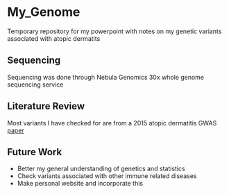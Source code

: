 # My_Genome
Temporary repository for my powerpoint with notes on my genetic variants associated with atopic dermatits 

## Sequencing 
Sequencing was done through Nebula Genomics 30x whole genome sequencing service 

## Literature Review
Most variants I have checked for are from a 2015 atopic dermatitis GWAS [paper](https://pubmed.ncbi.nlm.nih.gov/26482879/)

## Future Work 
  * Better my general understanding of genetics and statistics  
  * Check variants associated with other immune related diseases
  * Make personal website and incorporate this 

